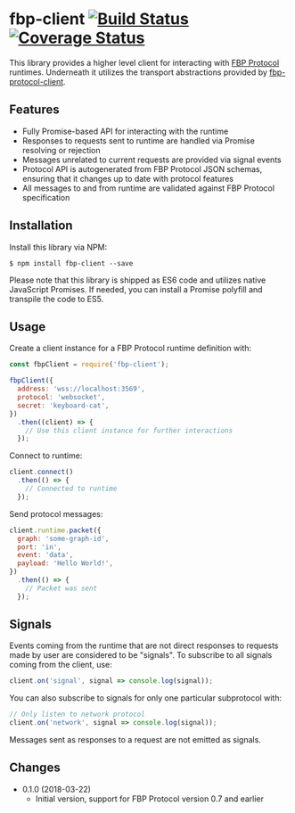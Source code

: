 fbp-client [![Build Status](https://travis-ci.org/flowbased/fbp-client.svg?branch=master)](https://travis-ci.org/flowbased/fbp-client) [![Coverage Status](https://coveralls.io/repos/github/flowbased/fbp-client/badge.svg?branch=master)](https://coveralls.io/github/flowbased/fbp-client?branch=master)
==========

This library provides a higher level client for interacting with [FBP Protocol](http://flowbased.github.io/fbp-protocol/) runtimes. Underneath it utilizes the transport abstractions provided by [fbp-protocol-client](https://github.com/flowbased/fbp-protocol-client).

## Features

* Fully Promise-based API for interacting with the runtime
* Responses to requests sent to runtime are handled via Promise resolving or rejection
* Messages unrelated to current requests are provided via signal events
* Protocol API is autogenerated from FBP Protocol JSON schemas, ensuring that it changes up to date with protocol features
* All messages to and from runtime are validated against FBP Protocol specification

## Installation

Install this library via NPM:

```shell
$ npm install fbp-client --save
```

Please note that this library is shipped as ES6 code and utilizes native JavaScript Promises. If needed, you can install a Promise polyfill and transpile the code to ES5.

## Usage

Create a client instance for a FBP Protocol runtime definition with:

```javascript
const fbpClient = require('fbp-client');

fbpClient({
  address: 'wss://localhost:3569',
  protocol: 'websocket',
  secret: 'keyboard-cat',
})
  .then((client) => {
    // Use this client instance for further interactions
  });
```

Connect to runtime:

```javascript
client.connect()
  .then(() => {
    // Connected to runtime
  });
```

Send protocol messages:

```javascript
client.runtime.packet({
  graph: 'some-graph-id',
  port: 'in',
  event: 'data',
  payload: 'Hello World!',
})
  .then(() => {
    // Packet was sent
  });
```

## Signals

Events coming from the runtime that are not direct responses to requests made by user are considered to be "signals". To subscribe to all signals coming from the client, use:

```javascript
client.on('signal', signal => console.log(signal));
```

You can also subscribe to signals for only one particular subprotocol with:

```javascript
// Only listen to network protocol
client.on('network', signal => console.log(signal));
```

Messages sent as responses to a request are not emitted as signals.

## Changes

* 0.1.0 (2018-03-22)
  - Initial version, support for FBP Protocol version 0.7 and earlier
